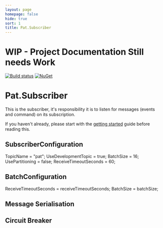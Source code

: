 ```yaml
---
layout: page
homepage: false
hide: true
sort: 1
title: Pat.Subscriber
---
```


# WIP - Project Documentation Still needs Work
[![Build status](https://ci.appveyor.com/api/projects/status/nlrrpparg9658fx1?svg=true)](https://ci.appveyor.com/project/ilivewithian/pat-subscriber)
[![NuGet](https://img.shields.io/nuget/v/Pat.Subscriber.svg)](https://www.nuget.org/packages/Pat.Subscriber/)

# Pat.Subscriber

This is the subscriber, it's responsibility it is to listen for messages (events and command) on its subscription.

If you haven't already, please start with the [getting started](getting-started.html) guide before reading this.

## SubscriberConfiguration

TopicName = "pat";
UseDevelopmentTopic = true;
BatchSize = 16;
UsePartitioning = false;
ReceiveTimeoutSeconds = 60;

## BatchConfiguration

ReceiveTimeoutSeconds = receiveTimeoutSeconds;
BatchSize = batchSize;

## Message Serialisation

## Circuit Breaker

